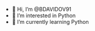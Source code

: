 - 👋 Hi, I’m @BDAVIDOV91
- 👀 I’m interested in Python
- 🌱 I’m currently learning Python 
<!---
BDAVIDOV91/BDAVIDOV91 is a ✨ special ✨ repository because its `README.md` (this file) appears on your GitHub profile.
You can click the Preview link to take a look at your changes.
--->
